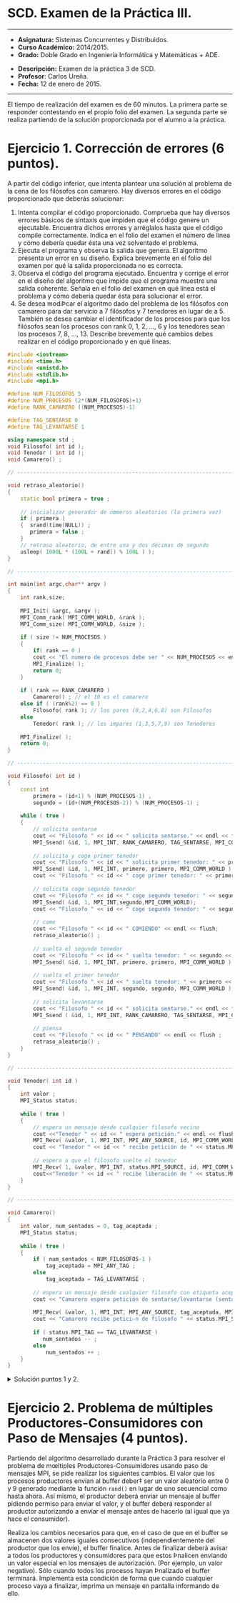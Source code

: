 # SCD. Examen de la Práctica III.

<!---**Autor**: --->
***

- **Asignatura:** Sistemas Concurrentes y Distribuidos.
- **Curso Académico:** 2014/2015.
- **Grado:** Doble Grado en Ingeniería Informática y Matemáticas + ADE.
<!---- **Grupo:** 1. --->
- **Descripción:** Examen de la práctica 3 de SCD.
- **Profesor**: Carlos Ureña.
- **Fecha:** 12 de enero de 2015.

***

El tiempo de realización del examen es de 60 minutos. La primera parte se responder contestando en el propio folio del examen. La segunda parte se realiza partiendo de la solución proporcionada por el alumno a la práctica.

# Ejercicio 1. Corrección de errores (6 puntos).
A partir del código inferior, que intenta plantear una solución al problema de la cena de los filósofos con camarero. Hay diversos errores en el código proporcionado que deberás solucionar:
1. Intenta compilar el código proporcionado. Comprueba que hay diversos errores básicos de sintaxis que impiden que el código genere un ejecutable. Encuentra dichos errores y arréglalos hasta que el código compile correctamente. Indica en el folio del examen el número de línea y cómo debería quedar ésta una vez solventado el problema.
2. Ejecuta el programa y observa la salida que genera. El algoritmo presenta un error en su diseño.  Explica brevemente en el folio del examen por qué la salida proporcionada no es correcta.
3. Observa el código del programa ejecutado. Encuentra y corrige el error en el diseño del algoritmo que impide que el programa muestre una salida coherente. Señala en el folio del examen en qué línea está el problema y cómo debería quedar ésta para solucionar el error.
4. Se desea modiÞcar el algoritmo dado del problema de los filósofos con camarero para dar servicio a 7 filósofos y 7 tenedores en lugar de a 5. También se desea cambiar el identificador de los procesos para que los filósofos sean los procesos con rank 0, 1, 2, ..., 6 y los tenedores sean los procesos 7, 8, ..., 13. Describe brevemente qué cambios debes realizar en el código proporcionado y en qué líneas.

```c++
#include <iostream>
#include <time.h>
#include <unistd.h>
#include <stdlib.h>
#include <mpi.h>

#define NUM_FILOSOFOS 5
#define NUM_PROCESOS (2*(NUM_FILOSOFOS)+1)
#define RANK_CAMARERO ((NUM_PROCESOS)-1)

#define TAG_SENTARSE 0
#define TAG_LEVANTARSE 1

using namespace std ;
void Filosofo( int id );
void Tenedor ( int id );
void Camarero() ;

// ---------------------------------------------------------------------

void retraso_aleatorio()
{
    static bool primera = true ;
    
    // inicializar generador de nœmeros aleatorios (la primera vez)
    if ( primera )
    {  srand(time(NULL)) ;
       primera = false ;
    }
    // retraso aleatorio, de entre una y dos décimas de segundo
    usleep( 1000L * (100L + rand() % 100L ) );
}

// ---------------------------------------------------------------------

int main(int argc,char** argv )
{
    int rank,size;
    
    MPI_Init( &argc, &argv );
    MPI_Comm_rank( MPI_COMM_WORLD, &rank );
    MPI_Comm_size( MPI_COMM_WORLD, &size );
    
    if ( size != NUM_PROCESOS )
    {
        if( rank == 0 )
        cout << "El numero de procesos debe ser " << NUM_PROCESOS << endl << flush;
        MPI_Finalize( );
        return 0;
    }
    
    if ( rank == RANK_CAMARERO )
        Camarero() ; // el 10 es el camarero
    else if ( (rank%2) == 0 )
        Filosofo( rank ); // los pares (0,2,4,6,8) son Filosofos
    else
        Tenedor( rank ); // los impares (1,3,5,7,9) son Tenedores
        
    MPI_Finalize( );
    return 0;
}

// ---------------------------------------------------------------------

void Filosofo( int id )
{
    const int
        primero = (id+1) % (NUM_PROCESOS-1) ,
        segundo = (id+(NUM_PROCESOS-2)) % (NUM_PROCESOS-1) ;
        
    while ( true )
    {
        // solicita sentarse
        cout << "Filosofo " << id << " solicita sentarse." << endl << flush;
        MPI_Ssend( &id, 1, MPI_INT, RANK_CAMARERO, TAG_SENTARSE, MPI_COMM_WORLD );
        
        // solicita y coge primer tenedor
        cout << "Filosofo " << id << " solicita primer tenedor: " << primero << endl << flush;
        MPI_Ssend( &id, 1, MPI_INT, primero, primero, MPI_COMM_WORLD );
        cout << "Filosofo " << id << " coge primer tenedor: " << primero << endl << flush;
        
        // solicita coge segundo tenedor
        cout << "Filosofo " << id << " coge segundo tenedor: " << segundo << endl << flush;
        MPI_Ssend( &id, 1, MPI_INT,segundo,MPI_COMM_WORLD);
        cout << "Filosofo " << id << " coge segundo tenedor: " << segundo << endl << flush;
        
        // come
        cout << "Filosofo " << id << " COMIENDO" << endl << flush;
        retraso_aleatorio() ;
        
        // suelta el segundo tenedor
        cout << "Filosofo " << id << " suelta tenedor: " << segundo << endl << flush;
        MPI_Ssend( &id, 1, MPI_INT, primero, primero, MPI_COMM_WORLD );
        
        // suelta el primer tenedor
        cout << "Filosofo " << id << " suelta tenedor: " << primero << endl << flush;
        MPI_Ssend( &id, 1, MPI_INT, segundo, segundo, MPI_COMM_WORLD );
        
        // solicita levantarse
        cout << "Filosofo " << id << " solicita sentarse." << endl << flush;
        MPI_Ssend ( &id, 1, MPI_INT, RANK_CAMARERO, TAG_SENTARSE, MPI_COMM_WORLD );
        
        // piensa
        cout << "Filosofo " << id << " PENSANDO" << endl << flush ;
        retraso_aleatorio() ;
    }
}

// ---------------------------------------------------------------------

void Tenedor( int id )
{
    int valor ;
    MPI_Status status;
    
    while ( true )
    {
        // espera un mensaje desde cualquier filosofo vecino
        cout <<"Tenedor " << id << " espera petición." << endl << flush;
        MPI_Recv( &valor, 1, MPI_INT, MPI_ANY_SOURCE, id, MPI_COMM_WORLD, &status ); 
        cout << "Tenedor " << id << " recibe petición de " << status.MPI_SOURCE << endl << flush ;
        
        // espera a que el filosofo suelte el tenedor
        MPI_Recv( 1, &valor, MPI_INT, status.MPI_SOURCE, id, MPI_COMM_WORLD, &status );
        cout<<"Tenedor " << id << " recibe liberación de " << status.MPI_SOURCE << endl << flush;
    }
}

// ---------------------------------------------------------------------

void Camarero()
{
    int valor, num_sentados = 0, tag_aceptada ;
    MPI_Status status;
    
    while ( true )
    {
        if ( num_sentados < NUM_FILOSOFOS-1 )
            tag_aceptada = MPI_ANY_TAG ;
        else
            tag_aceptada = TAG_LEVANTARSE ;
            
        // espera un mensaje desde cualquier filosofo con etiqueta aceptable
        cout << "Camarero espera petición de sentarse/levantarse (sentados == " << num_sentados << ")" << endl << flush;
        
        MPI_Recv( &valor, 1, MPI_INT, MPI_ANY_SOURCE, tag_aceptada, MPI_COMM_WORLD, &status);
        cout << "Camarero recibe petici—n de filosofo " << status.MPI_SOURCE << endl << flush ;
        
        if ( status.MPI_TAG == TAG_LEVANTARSE )
           num_sentados -- ;
        else
            num_sentados ++ ;
    }
}
```

<details>
  <summary>Solución puntos 1 y 2.</summary>
  <p>En la línea 84 falta un argumento en la función `MPI_Ssend`. No está puesto el tag del mensaje (debería ser "segundo"). En la línea 123 la función `MPI_Recv` está recibiendo los dos primeros argumentos al revés: primero debe enviarse el valor y después el tamaño del envío.<br>
  
  En cuanto al diseño, el error en la salida está en que ningún filósofo puede levantarse de la mesa cuando termina de comer. Debe haber algún fallo al enviar el mensaje al camarero para solicitar levantarse. Este se encuentra en la línea 101, en el paso del mensaje al camarero para solicitar levantarse, el tag del mensaje es el de sentarse (`TAG_SENTARSE`), en lugar del de levantarse (`TAG_LEVANTARSE`).</p>
</details>


# Ejercicio 2. Problema de múltiples Productores-Consumidores con Paso de Mensajes (4 puntos).
Partiendo del algoritmo desarrollado durante la Práctica 3 para resolver el problema de mœltiples Productores-Consumidores usando paso de mensajes MPI, se pide realizar los siguientes cambios. El valor que los procesos productores envían al buffer deber‡ ser un valor aleatorio entre 0 y 9 generado mediante la función `rand()` en lugar de uno secuencial como hasta ahora. Así mismo, el productor deberá enviar un mensaje al buffer pidiendo permiso para enviar el valor, y el buffer deberá responder al productor autorizando a enviar el mensaje antes de hacerlo (al igual que ya hace el consumidor).  
  
Realiza los cambios necesarios para que, en el caso de que en el buffer se almacenen dos valores iguales consecutivos (independientemente del productor que los envíe), el buffer finalice. Antes de finalizar deberá avisar a todos los productores y consumidores para que estos Þnalicen enviando un valor especial en los mensajes de autorización. (Por ejemplo, un valor negativo). Sólo cuando todos los procesos hayan Þnalizado el buffer terminará. Implementa esta condición de forma que cuando cualquier proceso vaya a finalizar, imprima un mensaje en pantalla informando de ello.

